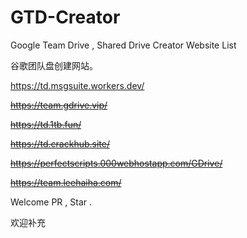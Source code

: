 # GTD-Creator

Google Team Drive , Shared Drive Creator Website List

谷歌团队盘创建网站。

https://td.msgsuite.workers.dev/

~~https://team.gdrive.vip/~~

~~https://td.1tb.fun/~~

~~https://td.crackhub.site/~~

~~https://perfectscripts.000webhostapp.com/GDrive/~~

~~https://team.leehaiha.com/~~

Welcome PR , Star .

欢迎补充
